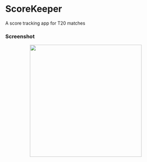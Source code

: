 # ScoreKeeper
A score tracking app for T20 matches

### Screenshot
<p align="center">
  <img src="http://i1.imgbus.com/doimg/ec3ocm8m5ofn509.png" width="350"/>
</p>
